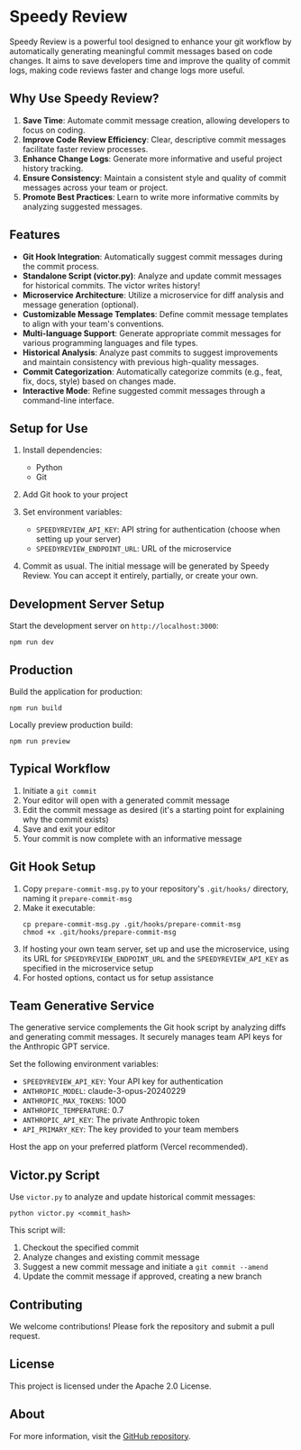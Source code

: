 # Speedy Review

Speedy Review is a powerful tool designed to enhance your git workflow by automatically generating meaningful commit messages based on code changes. It aims to save developers time and improve the quality of commit logs, making code reviews faster and change logs more useful.

## Why Use Speedy Review?

1. **Save Time**: Automate commit message creation, allowing developers to focus on coding.
2. **Improve Code Review Efficiency**: Clear, descriptive commit messages facilitate faster review processes.
3. **Enhance Change Logs**: Generate more informative and useful project history tracking.
4. **Ensure Consistency**: Maintain a consistent style and quality of commit messages across your team or project.
5. **Promote Best Practices**: Learn to write more informative commits by analyzing suggested messages.

## Features

- **Git Hook Integration**: Automatically suggest commit messages during the commit process.
- **Standalone Script (victor.py)**: Analyze and update commit messages for historical commits. The victor writes history!
- **Microservice Architecture**: Utilize a microservice for diff analysis and message generation (optional).
- **Customizable Message Templates**: Define commit message templates to align with your team's conventions.
- **Multi-language Support**: Generate appropriate commit messages for various programming languages and file types.
- **Historical Analysis**: Analyze past commits to suggest improvements and maintain consistency with previous high-quality messages.
- **Commit Categorization**: Automatically categorize commits (e.g., feat, fix, docs, style) based on changes made.
- **Interactive Mode**: Refine suggested commit messages through a command-line interface.

## Setup for Use

1. Install dependencies:
   - Python
   - Git

2. Add Git hook to your project

3. Set environment variables:
   - `SPEEDYREVIEW_API_KEY`: API string for authentication (choose when setting up your server)
   - `SPEEDYREVIEW_ENDPOINT_URL`: URL of the microservice

4. Commit as usual. The initial message will be generated by Speedy Review. You can accept it entirely, partially, or create your own.

## Development Server Setup

Start the development server on `http://localhost:3000`:

    npm run dev

## Production

Build the application for production:

    npm run build

Locally preview production build:

    npm run preview


## Typical Workflow

1. Initiate a `git commit`
2. Your editor will open with a generated commit message
3. Edit the commit message as desired (it's a starting point for explaining why the commit exists)
4. Save and exit your editor
5. Your commit is now complete with an informative message

## Git Hook Setup

1. Copy `prepare-commit-msg.py` to your repository's `.git/hooks/` directory, naming it `prepare-commit-msg`
2. Make it executable:
   ```
   cp prepare-commit-msg.py .git/hooks/prepare-commit-msg
   chmod +x .git/hooks/prepare-commit-msg
   ```
3. If hosting your own team server, set up and use the microservice, using its URL for `SPEEDYREVIEW_ENDPOINT_URL` and the `SPEEDYREVIEW_API_KEY` as specified in the microservice setup
4. For hosted options, contact us for setup assistance

## Team Generative Service

The generative service complements the Git hook script by analyzing diffs and generating commit messages. It securely manages team API keys for the Anthropic GPT service.

Set the following environment variables:

- `SPEEDYREVIEW_API_KEY`: Your API key for authentication
- `ANTHROPIC_MODEL`: claude-3-opus-20240229
- `ANTHROPIC_MAX_TOKENS`: 1000
- `ANTHROPIC_TEMPERATURE`: 0.7
- `ANTHROPIC_API_KEY`: The private Anthropic token
- `API_PRIMARY_KEY`: The key provided to your team members

Host the app on your preferred platform (Vercel recommended).

## Victor.py Script

Use `victor.py` to analyze and update historical commit messages:

    python victor.py <commit_hash>


This script will:
1. Checkout the specified commit
2. Analyze changes and existing commit message
3. Suggest a new commit message and initiate a `git commit --amend`
4. Update the commit message if approved, creating a new branch

## Contributing

We welcome contributions! Please fork the repository and submit a pull request.

## License

This project is licensed under the Apache 2.0 License.

## About

For more information, visit the [GitHub repository](https://github.com/tompscanlan/speedy-review).